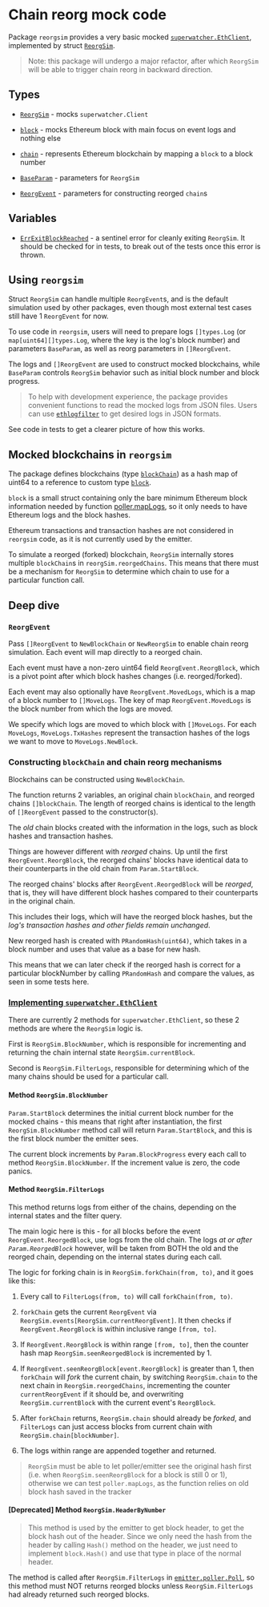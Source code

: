 <!-- markdownlint-configure-file { "MD013": false } -->

# Chain reorg mock code

Package `reorgsim` provides a very basic mocked [`superwatcher.EthClient`](../../ethclient.go),
implemented by struct [`ReorgSim`](./reorgsim.go).

> Note: this package will undergo a major refactor, after which `ReorgSim` will be able to
> trigger chain reorg in backward direction.

## Types

- [`ReorgSim`](./reorgsim.go) - mocks `superwatcher.Client`

- [`block`](./block.go) - mocks Ethereum block with main focus on event logs and nothing else

- [`chain`](./chain.go) - represents Ethereum blockchain by mapping a `block` to a block number

- [`BaseParam`](./reorgsim.go) - parameters for `ReorgSim`

- [`ReorgEvent`](./reorgsim.go) - parameters for constructing reorged `chain`s

## Variables

- [`ErrExitBlockReached`](./errors.go) - a sentinel error for cleanly exiting `ReorgSim`.
  It should be checked for in tests, to break out of the tests once this error is thrown.

## Using `reorgsim`

Struct `ReorgSim` can handle multiple `ReorgEvent`s, and is the default simulation used
by other packages, even though most external test cases still have 1 `ReorgEvent` for now.

To use code in `reorgsim`, users will need to prepare logs `[]types.Log` (or `map[uint64][]types.Log`, where the key
is the log's block number) and parameters `BaseParam`, as well as reorg parameters in `[]ReorgEvent`.

The logs and `[]ReorgEvent` are used to construct mocked blockchains,
while `BaseParam` controls `ReorgSim` behavior such as initial block number and block progress.

> To help with development experience, the package provides convenient functions to read the mocked logs from JSON files.
> Users can use [`ethlogfilter`](https://github.com/artnoi43/ethlogfilter) to get desired logs in JSON formats.

See code in tests to get a clearer picture of how this works.

## Mocked blockchains in `reorgsim`

The package defines blockchains (type [`blockChain`](./chain.go)) as a hash map of uint64 to
a reference to custom type [`block`](./block.go).

`block` is a small struct containing only the bare minimum Ethereum block information
needed by function [poller.mapLogs](../../internal/poller/map_logs.go), so it only needs to have Ethereum logs and the block hashes.

Ethereum transactions and transaction hashes are not considered in `reorgsim` code,
as it is not currently used by the emitter.

To simulate a reorged (forked) blockchain, `ReorgSim` internally stores multiple `blockChain`s in `reorgSim.reorgedChains`.
This means that there must be a mechanism for `ReorgSim` to determine which chain to use for a particular function call.

## Deep dive

### `ReorgEvent`

Pass `[]ReorgEvent` to `NewBlockChain` or `NewReorgSim` to enable chain reorg simulation.
Each event will map directly to a reorged chain.

Each event must have a non-zero uint64 field `ReorgEvent.ReorgBlock`, which is a pivot point after which
block hashes changes (i.e. reorged/forked).

Each event may also optionally have `ReorgEvent.MovedLogs`, which is a map of a block number to `[]MoveLogs`.
The key of map `ReorgEvent.MovedLogs` is the block number from which the logs are moved.

We specify which logs are moved to which block with `[]MoveLogs`. For each `MoveLogs`, `MoveLogs.TxHashes`
represent the transaction hashes of the logs we want to move to `MoveLogs.NewBlock`.

### Constructing `blockChain` and chain reorg mechanisms

Blockchains can be constructed using `NewBlockChain`.

The function returns 2 variables, an original chain `blockChain`, and reorged chains `[]blockChain`.
The length of reorged chains is identical to the length of `[]ReorgEvent` passed to the constructor(s).

The _old_ chain blocks created with the information in the logs, such as block hashes and transaction hashes.

Things are however different with _reorged_ chains. Up until the first `ReorgEvent.ReorgBlock`,
the reorged chains' blocks have identical data to their counterparts in the old chain from `Param.StartBlock`.

The reorged chains' blocks after `ReorgEvent.ReorgedBlock` will be _reorged_, that is, they will have different
block hashes compared to their counterparts in the original chain.

This includes their logs, which will have the reorged block hashes,
but the _log's transaction hashes and other fields remain unchanged_.

New reorged hash is created with `PRandomHash(uint64)`, which takes in a block number
and uses that value as a base for new hash.

This means that we can later check if the reorged hash is correct for a particular blockNumber
by calling `PRandomHash` and compare the values, as seen in some tests here.

### [Implementing `superwatcher.EthClient`](./reorgsim_ethclient_impl.go)

There are currently 2 methods for `superwatcher.EthClient`, so these 2 methods are where the `ReorgSim`
logic is.

First is `ReorgSim.BlockNumber`, which is responsible for incrementing and returning
the chain internal state `ReorgSim.currentBlock`.

Second is `ReorgSim.FilterLogs`, responsible for determining which of the many chains should be used
for a particular call.

#### Method `ReorgSim.BlockNumber`

`Param.StartBlock` determines the initial current block number for the mocked chains -
this means that right after instantiation, the first `ReorgSim.BlockNumber` method call will return
`Param.StartBlock`, and this is the first block number the emitter sees.

The current block increments by `Param.BlockProgress` every each call to method `ReorgSim.BlockNumber`.
If the increment value is zero, the code panics.

#### Method `ReorgSim.FilterLogs`

This method returns logs from either of the chains, depending on the internal states and the filter query.

The main logic here is this - for all blocks before the event `ReorgEvent.ReorgedBlock`, use logs
from the old chain. The logs _at or after `Param.ReorgedBlock`_ however, will be taken from
BOTH the old and the reorged chain, depending on the internal states during each call.

The logic for forking chain is in `ReorgSim.forkChain(from, to)`, and it goes like this:

1. Every call to `FilterLogs(from, to)` will call `forkChain(from, to)`.

2. `forkChain` gets the current `ReorgEvent` via `ReorgSim.events[ReorgSim.currentReorgEvent]`.
   It then checks if `ReorgEvent.ReorgBlock` is within inclusive range `[from, to]`.

3. If `ReorgEvent.ReorgBlock` is within range `[from, to]`, then the counter hash map
   `ReorgSim.seenReorgedBlock` is incremented by 1.

4. If `ReorgEvent.seenReorgBlock[event.ReorgBlock]` is greater than 1, then `forkChain`
   will _fork_ the current chain, by switching `ReorgSim.chain` to the next chain in
   `ReorgSim.reorgedChains`, incrementing the counter `currentReorgEvent` if it should be,
   and overwriting `ReorgSim.currentBlock` with the current event's `ReorgBlock`.

5. After `forkChain` returns, `ReorgSim.chain` should already be _forked_,
   and `FilterLogs` can just access blocks from current chain with `ReorgSim.chain[blockNumber]`.

6. The logs within range are appended together and returned.

> `ReorgSim` must be able to let poller/emitter see the original hash first
> (i.e. when `ReorgSim.seenReorgBlock` for a block is still 0 or 1), otherwise we can test
> `poller.mapLogs`, as the function relies on old block hash saved in the tracker

#### [Deprecated] Method `ReorgSim.HeaderByNumber`

> This method is used by the emitter to get block header, to get the block hash out of the header.
> Since we only need the hash from the header by calling `Hash()` method on the header,
> we just need to implement `block.Hash()` and use that type in place of the normal header.

The method is called after `ReorgSim.FilterLogs` in [`emitter.poller.Poll`](../../internal/emitter/poller.go),
so this method must NOT returns reorged blocks unless `ReorgSim.FilterLogs` had already returned such reorged blocks.
